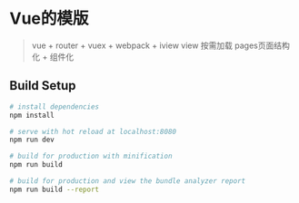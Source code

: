 # Vue的模版

> vue + router + vuex + webpack  + iview
> view 按需加载
> pages页面结构化 + 组件化

## Build Setup

``` bash
# install dependencies
npm install

# serve with hot reload at localhost:8080
npm run dev

# build for production with minification
npm run build

# build for production and view the bundle analyzer report
npm run build --report
```
